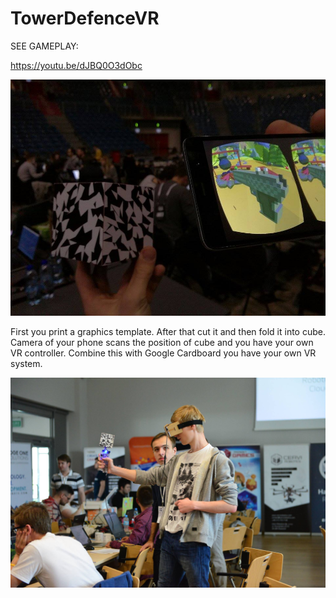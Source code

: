 # TowerDefenceVR

SEE GAMEPLAY:

https://youtu.be/dJBQ0O3dObc

![Screenshot](image1.jpg)

First you print a graphics template. After that cut it and then fold it into cube.
Camera of your phone scans the position of cube and you have your own VR controller.
Combine this with Google Cardboard you have your own VR system.

![Screenshot](image2.jpg)




